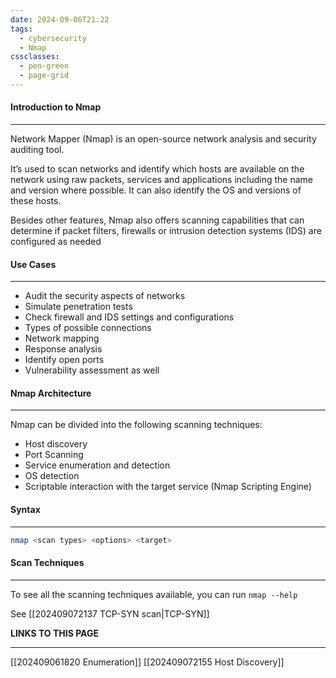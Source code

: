 ```yaml
---
date: 2024-09-06T21:22
tags:
  - cybersecurity
  - Nmap
cssclasses:
  - pen-green
  - page-grid
---
```

#### Introduction to Nmap
***
Network Mapper (Nmap) is an open-source network analysis and security auditing tool. 

It’s used to scan networks and identify which hosts are available on the network using raw packets, services and applications including the name and version where possible. It can also identify the OS and versions of these hosts.

Besides other features, Nmap also offers scanning capabilities that can determine if packet filters, firewalls or intrusion detection systems (IDS) are configured as needed

#### Use Cases
***
- Audit the security aspects of networks
- Simulate penetration tests
- Check firewall and IDS settings and configurations
- Types of possible connections
- Network mapping
- Response analysis
- Identify open ports
- Vulnerability assessment as well

#### Nmap Architecture
***
Nmap can be divided into the following scanning techniques:
- Host discovery
- Port Scanning
- Service enumeration and detection
- OS detection
- Scriptable interaction with the target service (Nmap Scripting Engine)

#### Syntax
***
```bash
nmap <scan types> <options> <target>
```

#### Scan Techniques
***
To see all the scanning techniques available, you can run `nmap --help`

See [[202409072137 TCP-SYN scan|TCP-SYN]]

**LINKS TO THIS PAGE**
***
[[202409061820 Enumeration]]
[[202409072155 Host Discovery]]